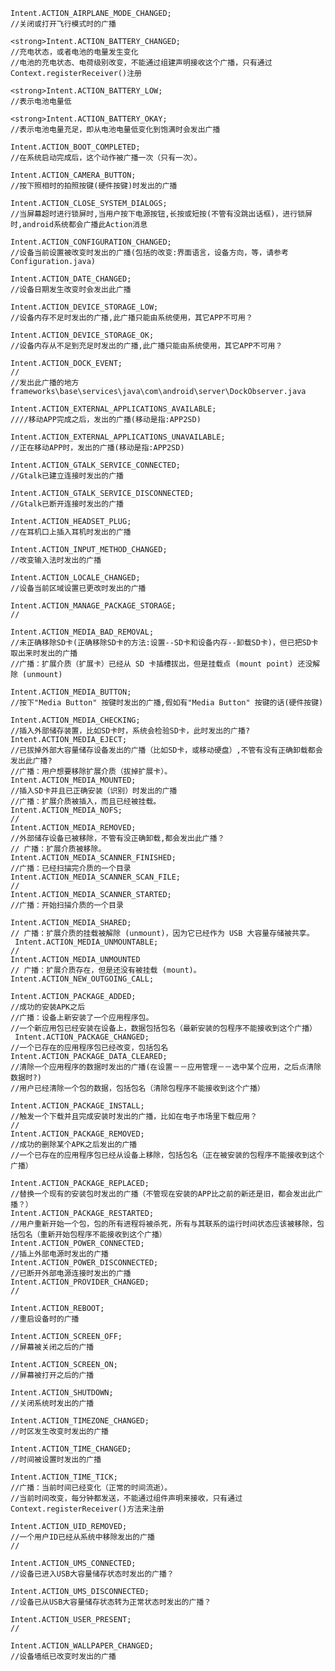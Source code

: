     Intent.ACTION_AIRPLANE_MODE_CHANGED;
    //关闭或打开飞行模式时的广播
    
    <strong>Intent.ACTION_BATTERY_CHANGED;
    //充电状态，或者电池的电量发生变化
    //电池的充电状态、电荷级别改变，不能通过组建声明接收这个广播，只有通过Context.registerReceiver()注册
    
    <strong>Intent.ACTION_BATTERY_LOW;
    //表示电池电量低
    
    <strong>Intent.ACTION_BATTERY_OKAY;
    //表示电池电量充足，即从电池电量低变化到饱满时会发出广播
    
    Intent.ACTION_BOOT_COMPLETED;
    //在系统启动完成后，这个动作被广播一次（只有一次）。
    
    Intent.ACTION_CAMERA_BUTTON;
    //按下照相时的拍照按键(硬件按键)时发出的广播
    
    Intent.ACTION_CLOSE_SYSTEM_DIALOGS;
    //当屏幕超时进行锁屏时,当用户按下电源按钮,长按或短按(不管有没跳出话框)，进行锁屏时,android系统都会广播此Action消息
    
    Intent.ACTION_CONFIGURATION_CHANGED;
    //设备当前设置被改变时发出的广播(包括的改变:界面语言，设备方向，等，请参考Configuration.java)
    
    Intent.ACTION_DATE_CHANGED;
    //设备日期发生改变时会发出此广播
    
    Intent.ACTION_DEVICE_STORAGE_LOW;
    //设备内存不足时发出的广播,此广播只能由系统使用，其它APP不可用？
    
    Intent.ACTION_DEVICE_STORAGE_OK;
    //设备内存从不足到充足时发出的广播,此广播只能由系统使用，其它APP不可用？
    
    Intent.ACTION_DOCK_EVENT;
    //
    //发出此广播的地方frameworks\base\services\java\com\android\server\DockObserver.java
    
    Intent.ACTION_EXTERNAL_APPLICATIONS_AVAILABLE;
    ////移动APP完成之后，发出的广播(移动是指:APP2SD)
    
    Intent.ACTION_EXTERNAL_APPLICATIONS_UNAVAILABLE;
    //正在移动APP时，发出的广播(移动是指:APP2SD)
    
    Intent.ACTION_GTALK_SERVICE_CONNECTED;
    //Gtalk已建立连接时发出的广播
    
    Intent.ACTION_GTALK_SERVICE_DISCONNECTED;
    //Gtalk已断开连接时发出的广播
    
    Intent.ACTION_HEADSET_PLUG;
    //在耳机口上插入耳机时发出的广播
    
    Intent.ACTION_INPUT_METHOD_CHANGED;
    //改变输入法时发出的广播
    
    Intent.ACTION_LOCALE_CHANGED;
    //设备当前区域设置已更改时发出的广播
    
    Intent.ACTION_MANAGE_PACKAGE_STORAGE;
    //
    
    Intent.ACTION_MEDIA_BAD_REMOVAL;
    //未正确移除SD卡(正确移除SD卡的方法:设置--SD卡和设备内存--卸载SD卡)，但已把SD卡取出来时发出的广播
    //广播：扩展介质（扩展卡）已经从 SD 卡插槽拔出，但是挂载点 (mount point) 还没解除 (unmount)
    
    Intent.ACTION_MEDIA_BUTTON;
    //按下"Media Button" 按键时发出的广播,假如有"Media Button" 按键的话(硬件按键)
    
    Intent.ACTION_MEDIA_CHECKING;
    //插入外部储存装置，比如SD卡时，系统会检验SD卡，此时发出的广播?
    Intent.ACTION_MEDIA_EJECT;
    //已拔掉外部大容量储存设备发出的广播（比如SD卡，或移动硬盘）,不管有没有正确卸载都会发出此广播?
    //广播：用户想要移除扩展介质（拔掉扩展卡）。
    Intent.ACTION_MEDIA_MOUNTED;
    //插入SD卡并且已正确安装（识别）时发出的广播
    //广播：扩展介质被插入，而且已经被挂载。
    Intent.ACTION_MEDIA_NOFS;
    //
    Intent.ACTION_MEDIA_REMOVED;
    //外部储存设备已被移除，不管有没正确卸载,都会发出此广播？
    // 广播：扩展介质被移除。
    Intent.ACTION_MEDIA_SCANNER_FINISHED;
    //广播：已经扫描完介质的一个目录
    Intent.ACTION_MEDIA_SCANNER_SCAN_FILE;
    //
    Intent.ACTION_MEDIA_SCANNER_STARTED;
    //广播：开始扫描介质的一个目录
    
    Intent.ACTION_MEDIA_SHARED;
    // 广播：扩展介质的挂载被解除 (unmount)，因为它已经作为 USB 大容量存储被共享。
     Intent.ACTION_MEDIA_UNMOUNTABLE;
    //
    Intent.ACTION_MEDIA_UNMOUNTED
    // 广播：扩展介质存在，但是还没有被挂载 (mount)。
    Intent.ACTION_NEW_OUTGOING_CALL;
    
    Intent.ACTION_PACKAGE_ADDED;
    //成功的安装APK之后
    //广播：设备上新安装了一个应用程序包。
    //一个新应用包已经安装在设备上，数据包括包名（最新安装的包程序不能接收到这个广播）
     Intent.ACTION_PACKAGE_CHANGED;
    //一个已存在的应用程序包已经改变，包括包名
    Intent.ACTION_PACKAGE_DATA_CLEARED;
    //清除一个应用程序的数据时发出的广播(在设置－－应用管理－－选中某个应用，之后点清除数据时?)
    //用户已经清除一个包的数据，包括包名（清除包程序不能接收到这个广播）
    
    Intent.ACTION_PACKAGE_INSTALL;
    //触发一个下载并且完成安装时发出的广播，比如在电子市场里下载应用？
    //
    Intent.ACTION_PACKAGE_REMOVED;
    //成功的删除某个APK之后发出的广播
    //一个已存在的应用程序包已经从设备上移除，包括包名（正在被安装的包程序不能接收到这个广播）
    
    Intent.ACTION_PACKAGE_REPLACED;
    //替换一个现有的安装包时发出的广播（不管现在安装的APP比之前的新还是旧，都会发出此广播？）
    Intent.ACTION_PACKAGE_RESTARTED;
    //用户重新开始一个包，包的所有进程将被杀死，所有与其联系的运行时间状态应该被移除，包括包名（重新开始包程序不能接收到这个广播）
    Intent.ACTION_POWER_CONNECTED;
    //插上外部电源时发出的广播
    Intent.ACTION_POWER_DISCONNECTED;
    //已断开外部电源连接时发出的广播
    Intent.ACTION_PROVIDER_CHANGED;
    //
    
    Intent.ACTION_REBOOT;
    //重启设备时的广播
    
    Intent.ACTION_SCREEN_OFF;
    //屏幕被关闭之后的广播
    
    Intent.ACTION_SCREEN_ON;
    //屏幕被打开之后的广播
    
    Intent.ACTION_SHUTDOWN;
    //关闭系统时发出的广播
    
    Intent.ACTION_TIMEZONE_CHANGED;
    //时区发生改变时发出的广播
    
    Intent.ACTION_TIME_CHANGED;
    //时间被设置时发出的广播
    
    Intent.ACTION_TIME_TICK;
    //广播：当前时间已经变化（正常的时间流逝）。
    //当前时间改变，每分钟都发送，不能通过组件声明来接收，只有通过Context.registerReceiver()方法来注册
    
    Intent.ACTION_UID_REMOVED;
    //一个用户ID已经从系统中移除发出的广播
    //
    
    Intent.ACTION_UMS_CONNECTED;
    //设备已进入USB大容量储存状态时发出的广播？
    
    Intent.ACTION_UMS_DISCONNECTED;
    //设备已从USB大容量储存状态转为正常状态时发出的广播？
    
    Intent.ACTION_USER_PRESENT;
    //
    
    Intent.ACTION_WALLPAPER_CHANGED;
    //设备墙纸已改变时发出的广播
